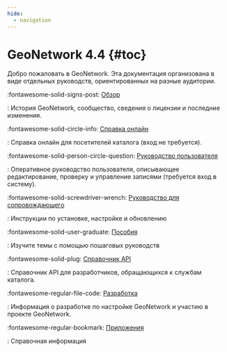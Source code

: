 ```yaml
---
hide:
  - navigation
---
```


# GeoNetwork 4.4 {#toc}

Добро пожаловать в GeoNetwork. Эта документация организована в виде отдельных руководств, ориентированных на разные аудитории.

<div class="grid cards" markdown>

:fontawesome-solid-signs-post:   [Обзор](overview/index.md)

: История GeoNetwork, сообщество, сведения о лицензии и последние изменения.

:fontawesome-solid-circle-info:   [Справка онлайн](help/index.md)

: Справка онлайн для посетителей каталога (вход не требуется).

:fontawesome-solid-person-circle-question:   [Руководство пользователя](user-guide/index.md)

: Оперативное руководство пользователя, описывающее редактирование, проверку и управление записями (требуется вход в систему).

:fontawesome-solid-screwdriver-wrench:   [Руководство для сопровождающего](maintainer-guide/index.md)

: Инструкции по установке, настройке и обновлению

:fontawesome-solid-user-graduate:   [Пособия](tutorials/index.md)

: Изучите темы с помощью пошаговых руководств

:fontawesome-solid-plug:   [Справочник API](api/index.md)

: Справочник API для разработчиков, обращающихся к службам каталога.

:fontawesome-regular-file-code:   [Разработка](devel/index.md)

: Информация о разработке по настройке GeoNetwork и участию в проекте GeoNetwork.

:fontawesome-regular-bookmark:   [Приложения](annexes/index.md)

: Справочная информация

</div>